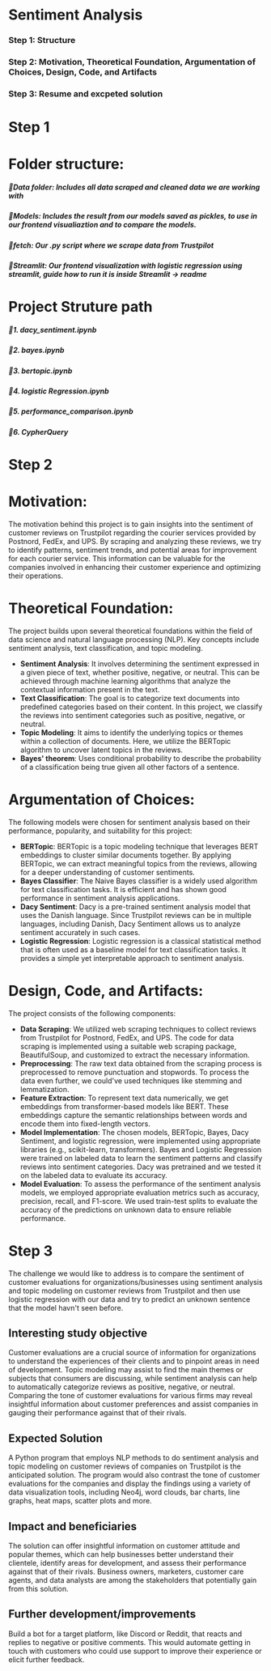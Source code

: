 # Sentiment Analysis
### Step 1: Structure
### Step 2: Motivation, Theoretical Foundation, Argumentation of Choices, Design, Code, and Artifacts
### Step 3: Resume and excpeted solution


# Step 1
# Folder structure:
##### 📁Data folder: Includes all data scraped and cleaned data we are working with
##### 📁Models: Includes the result from our models saved as pickles, to use in our frontend visualiaztion and to compare the models.
##### 📁fetch: Our .py script where we scrape data from Trustpilot
##### 📁Streamlit: Our frontend visualization with logistic regression using streamlit, guide how to run it is inside Streamlit -> readme

# Project Struture path
##### 📑1. dacy_sentiment.ipynb
##### 📑2. bayes.ipynb
##### 📑3. bertopic.ipynb
##### 📑4. logistic Regression.ipynb
##### 📑5. performance_comparison.ipynb
##### 📑6. CypherQuery

# Step 2
# Motivation:
The motivation behind this  project is to gain insights into the sentiment of customer reviews on Trustpilot regarding the courier services provided by Postnord, FedEx, and UPS. By scraping and analyzing these reviews, we try to identify patterns, sentiment trends, and potential areas for improvement for each courier service. This information can be valuable for the companies involved in enhancing their customer experience and optimizing their operations.

# Theoretical Foundation:

The project builds upon several theoretical foundations within the field of data science and natural language processing (NLP). Key concepts include sentiment analysis, text classification, and topic modeling.
- **Sentiment Analysis**: It involves determining the sentiment expressed in a given piece of text, whether positive, negative, or neutral. This can be achieved through machine learning algorithms that analyze the contextual information present in the text.
- **Text Classification**: The goal is to categorize text documents into predefined categories based on their content. In this project, we classify the reviews into sentiment categories such as positive, negative, or neutral.
- **Topic Modeling**: It aims to identify the underlying topics or themes within a collection of documents. Here, we utilize the BERTopic algorithm to uncover latent topics in the reviews.
- **Bayes' theorem**: Uses conditional probability to describe the probability of a classification being true given all other factors of a sentence.

# Argumentation of Choices:

The following models were chosen for sentiment analysis based on their performance, popularity, and suitability for this project:
- **BERTopic**: BERTopic is a topic modeling technique that leverages BERT embeddings to cluster similar documents together. By applying BERTopic, we can extract meaningful topics from the reviews, allowing for a deeper understanding of customer sentiments.
- **Bayes Classifier**: The Naive Bayes classifier is a widely used algorithm for text classification tasks. It is efficient and has shown good performance in sentiment analysis applications.
- **Dacy Sentiment**: Dacy is a pre-trained sentiment analysis model that uses the Danish language. Since Trustpilot reviews can be in multiple languages, including Danish, Dacy Sentiment allows us to analyze sentiment accurately in such cases.
- **Logistic Regression**: Logistic regression is a classical statistical method that is often used as a baseline model for text classification tasks. It provides a simple yet interpretable approach to sentiment analysis.

# Design, Code, and Artifacts:

The project consists of the following components:
- **Data Scraping**: We utilized web scraping techniques to collect reviews from Trustpilot for Postnord, FedEx, and UPS. The code for data scraping is implemented using a suitable web scraping package, BeautifulSoup, and customized to extract the necessary information.
- **Preprocessing**: The raw text data obtained from the scraping process is preprocessed to remove punctuation and stopwords. To process the data even further, we could've used techniques like stemming and lemmatization.
- **Feature Extraction**: To represent text data numerically, we get embeddings from transformer-based models like BERT. These embeddings capture the semantic relationships between words and encode them into fixed-length vectors.
- **Model Implementation**: The chosen models, BERTopic, Bayes, Dacy Sentiment, and logistic regression, were implemented using appropriate libraries (e.g., scikit-learn, transformers). Bayes and Logistic Regression were trained on labeled data to learn the sentiment patterns and classify reviews into sentiment categories. Dacy was pretrained and we tested it on the labeled data to evaluate its accuracy.
- **Model Evaluation**: To assess the performance of the sentiment analysis models, we employed appropriate evaluation metrics such as accuracy, precision, recall, and F1-score. We used train-test splits to evaluate the accuracy of the predictions on unknown data to ensure reliable performance.


# Step 3
The challenge we would like to address is to compare the sentiment of customer evaluations for organizations/businesses using sentiment analysis and topic modeling on customer reviews from Trustpilot and then use logistic regression with our data and try to predict an unknown sentence that the model havn't seen before.

## Interesting study objective
Customer evaluations are a crucial source of information for organizations to understand the experiences of their clients and to pinpoint areas in need of development. Topic modeling may assist to find the main themes or subjects that consumers are discussing, while sentiment analysis can help to automatically categorize reviews as positive, negative, or neutral. Comparing the tone of customer evaluations for various firms may reveal insightful information about customer preferences and assist companies in gauging their performance against that of their rivals. 

## Expected Solution
A Python program that employs NLP methods to do sentiment analysis and topic modeling on customer reviews of companies on Trustpilot is the anticipated solution. The program would also contrast the tone of customer evaluations for the companies and display the findings using a variety of data visualization tools, including Neo4j, word clouds, bar charts, line graphs, heat maps, scatter plots and more.

## Impact and beneficiaries
The solution can offer insightful information on customer attitude and popular themes, which can help businesses better understand their clientele, identify areas for development, and assess their performance against that of their rivals. Business owners, marketers, customer care agents, and data analysts are among the stakeholders that potentially gain from this solution.

## Further development/improvements 
Build a bot for a target platform, like Discord or Reddit, that reacts and replies to negative or positive comments. This would automate getting in touch with customers who could use support to improve their experience or elicit further feedback.



